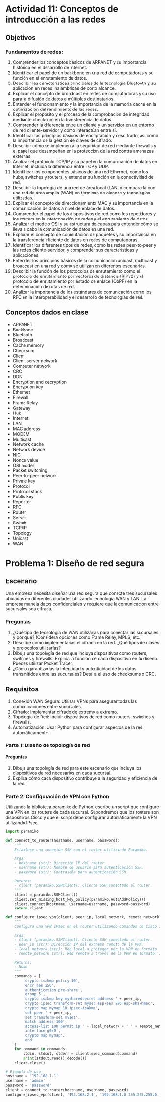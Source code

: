 # Actividad 11: Conceptos de introducción a las redes

## Objetivos

### Fundamentos de redes:
1. Comprender los conceptos básicos de ARPANET y su importancia histórica en el desarrollo de Internet.
2. Identificar el papel de un backbone en una red de computadoras y su función en el enrutamiento de datos.
3. Describir las características principales de la tecnología Bluetooth y su aplicación en redes inalámbricas de corto alcance.
4. Explicar el concepto de broadcast en redes de computadoras y su uso para la difusión de datos a múltiples destinatarios.
5. Entender el funcionamiento y la importancia de la memoria caché en la optimización del rendimiento de las redes.
6. Explicar el propósito y el proceso de la comprobación de integridad mediante checksum en la transferencia de datos.
7. Comprender la diferencia entre un cliente y un servidor en un entorno de red cliente-servidor y cómo interactúan entre sí.
8. Identificar los principios básicos de encriptación y descifrado, así como la importancia de la gestión de claves de cifrado.
9. Describir cómo se implementa la seguridad de red mediante firewalls y el papel que desempeñan en la protección de la red contra amenazas externas.
10. Analizar el protocolo TCP/IP y su papel en la comunicación de datos en Internet, incluida la diferencia entre TCP y UDP.
11. Identificar los componentes básicos de una red Ethernet, como los hubs, switches y routers, y entender su función en la conectividad de red.
12. Describir la topología de una red de área local (LAN) y compararla con una red de área amplia (WAN) en términos de alcance y tecnologías utilizadas.
13. Explicar el concepto de direccionamiento MAC y su importancia en la comunicación de datos a nivel de enlace de datos.
14. Comprender el papel de los dispositivos de red como los repetidores y los routers en la interconexión de redes y el enrutamiento de datos.
15. Analizar el modelo OSI y su estructura de capas para entender cómo se lleva a cabo la comunicación de datos en una red.
16. Explorar el concepto de conmutación de paquetes y su importancia en la transferencia eficiente de datos en redes de computadoras.
17. Identificar los diferentes tipos de redes, como las redes peer-to-peer y las redes cliente-servidor, y comprender sus características y aplicaciones.
18. Entender los principios básicos de la comunicación unicast, multicast y broadcast en una red y cómo se utilizan en diferentes escenarios.
19. Describir la función de los protocolos de enrutamiento como el protocolo de enrutamiento por vectores de distancia (RIPv2) y el protocolo de enrutamiento por estado de enlace (OSPF) en la determinación de rutas de red.
20. Analizar la importancia de los estándares de comunicación como los RFC en la interoperabilidad y el desarrollo de tecnologías de red.

## Conceptos dados en clase

- ARPANET
- Backbone
- Bluetooth
- Broadcast
- Cache memory
- Checksum
- Client
- Client–server network
- Computer network
- CRC
- DDN
- Encryption and decryption
- Encryption key
- Ethernet
- Firewall
- Frame Relay
- Gateway
- Hub
- Internet
- LAN
- MAC address
- MODEM
- Multicast
- Network cache
- Network device
- NIC
- Nonce value
- OSI model
- Packet switching
- Peer-to-peer network
- Private key
- Protocol
- Protocol stack
- Public key
- Repeater
- RFC
- Router
- Server
- Switch
- TCP/IP
- Topology
- Unicast
- WAN

# Problema 1: Diseño de red segura

## Escenario
Una empresa necesita diseñar una red segura que conecte tres sucursales ubicadas en diferentes ciudades utilizando tecnología WAN y LAN. La empresa maneja datos confidenciales y requiere que la comunicación entre sucursales sea cifrada.

### Preguntas
1. ¿Qué tipo de tecnología de WAN utilizarías para conectar las sucursales y por qué? (Considera opciones como Frame Relay, MPLS, etc.)
2. Describe cómo implementarías el cifrado en la red. ¿Qué tipos de claves y protocolos utilizarías?
3. Dibuja una topología de red que incluya dispositivos como routers, switches y firewalls. Explica la función de cada dispositivo en tu diseño. Puedes utilizar Packet Tracer.
4. ¿Cómo garantizarías la integridad y autenticidad de los datos transmitidos entre las sucursales? Detalla el uso de checksums o CRC.

## Requisitos
1. Conexión WAN Segura: Utilizar VPNs para asegurar todas las comunicaciones entre sucursales.
2. Cifrado: Implementar cifrado de extremo a extremo.
3. Topología de Red: Incluir dispositivos de red como routers, switches y firewalls.
4. Automatización: Usar Python para configurar aspectos de la red automáticamente.

### Parte 1: Diseño de topología de red

#### Preguntas
1. Dibuja una topología de red para este escenario que incluya los dispositivos de red necesarios en cada sucursal.
2. Explica cómo cada dispositivo contribuye a la seguridad y eficiencia de la red.

### Parte 2: Configuración de VPN con Python

Utilizando la biblioteca paramiko de Python, escribe un script que configure una VPN en los routers de cada sucursal. Supondremos que los routers son dispositivos Cisco y que el script debe configurar automáticamente la VPN utilizando IPsec.

```python
import paramiko

def connect_to_router(hostname, username, password):
    """
    Establece una conexión SSH con el router utilizando Paramiko.

    Args:
    - hostname (str): Dirección IP del router.
    - username (str): Nombre de usuario para autenticación SSH.
    - password (str): Contraseña para autenticación SSH.

    Returns:
    - client (paramiko.SSHClient): Cliente SSH conectado al router.
    """
    client = paramiko.SSHClient()
    client.set_missing_host_key_policy(paramiko.AutoAddPolicy())
    client.connect(hostname, username=username, password=password)
    return client

def configure_ipsec_vpn(client, peer_ip, local_network, remote_network):
    """
    Configura una VPN IPsec en el router utilizando comandos de Cisco IOS.

    Args:
    - client (paramiko.SSHClient): Cliente SSH conectado al router.
    - peer_ip (str): Dirección IP del extremo remoto de la VPN.
    - local_network (str): Red local a proteger por la VPN en formato 'ip máscara'.
    - remote_network (str): Red remota a través de la VPN en formato 'ip máscara'.

    Returns:
    - None
    """
    commands = [
        'crypto isakmp policy 10',
        'encr aes 256',
        'authentication pre-share',
        'group 5',
        'crypto isakmp key mysharedsecret address ' + peer_ip,
        'crypto ipsec transform-set myset esp-aes 256 esp-sha-hmac',
        'crypto map mymap 10 ipsec-isakmp',
        'set peer ' + peer_ip,
        'set transform-set myset',
        'match address 100',
        'access-list 100 permit ip ' + local_network + ' ' + remote_network,
        'interface g0/0',
        'crypto map mymap',
        'end'
    ]
    for command in commands:
        stdin, stdout, stderr = client.exec_command(command)
        print(stdout.read().decode())
    client.close()

# Ejemplo de uso
hostname = '192.168.1.1'
username = 'admin'
password = 'password'
client = connect_to_router(hostname, username, password)
configure_ipsec_vpn(client, '192.168.2.1', '192.168.1.0 255.255.255.0', '192.168.3.0 255.255.255.0')
```

